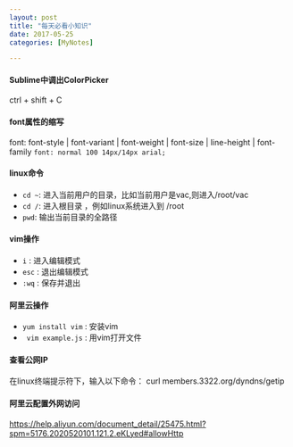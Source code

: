 ```yaml
---
layout: post
title: "每天必看小知识"
date: 2017-05-25
categories: [MyNotes]

---
```


#### Sublime中调出ColorPicker
ctrl + shift + C

#### font属性的缩写
font: font-style | font-variant | font-weight | font-size | line-height | font-family
``font: normal 100 14px/14px arial;``

#### linux命令
- ``cd ~``: 进入当前用户的目录，比如当前用户是vac,则进入/root/vac
- ``cd /``: 进入根目录  ，例如linux系统进入到 /root
- ``pwd``: 输出当前目录的全路径

#### vim操作
- ``i`` : 进入编辑模式
- ``esc`` : 退出编辑模式
- ``:wq`` : 保存并退出

#### 阿里云操作
- ``yum install vim`` : 安装vim
- `` vim example.js`` : 用vim打开文件

#### 查看公网IP
在linux终端提示符下，输入以下命令：
curl members.3322.org/dyndns/getip

#### 阿里云配置外网访问
https://help.aliyun.com/document_detail/25475.html?spm=5176.2020520101.121.2.eKLyed#allowHttp

